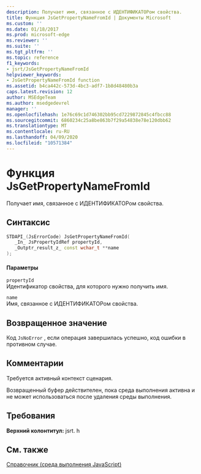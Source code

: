 ```yaml
---
description: Получает имя, связанное с ИДЕНТИФИКАТОРом свойства.
title: Функция JsGetPropertyNameFromId | Документы Microsoft
ms.custom: ''
ms.date: 01/18/2017
ms.prod: microsoft-edge
ms.reviewer: ''
ms.suite: ''
ms.tgt_pltfrm: ''
ms.topic: reference
f1_keywords:
- jsrt/JsGetPropertyNameFromId
helpviewer_keywords:
- JsGetPropertyNameFromId function
ms.assetid: b4ca442c-573d-4bc3-adf7-1b8d48480b3a
caps.latest.revision: 12
author: MSEdgeTeam
ms.author: msedgedevrel
manager: ''
ms.openlocfilehash: 1e76c69c1d746302bb95cd7229872845c4fbcc88
ms.sourcegitcommit: 6860234c25a8be863b7f29a54838e78e120dbb62
ms.translationtype: MT
ms.contentlocale: ru-RU
ms.lasthandoff: 04/09/2020
ms.locfileid: "10571384"
---
```

# Функция JsGetPropertyNameFromId
Получает имя, связанное с ИДЕНТИФИКАТОРом свойства.  
  
## Синтаксис  
  
```cpp  
STDAPI_(JsErrorCode) JsGetPropertyNameFromId(  
   _In_ JsPropertyIdRef propertyId,  
   _Outptr_result_z_ const wchar_t **name  
);  
```  
  
#### Параметры  
 `propertyId`  
 Идентификатор свойства, для которого нужно получить имя.  
  
 `name`  
 Имя, связанное с ИДЕНТИФИКАТОРом свойства.  
  
## Возвращенное значение  
 Код `JsNoError` , если операция завершилась успешно, код ошибки в противном случае.  
  
## Комментарии  
 Требуется активный контекст сценария.  
  
 Возвращенный буфер действителен, пока среда выполнения активна и не может использоваться после удаления среды выполнения.  
  
## Требования  
 **Верхний колонтитул:** jsrt. h  
  
## См. также  
 [Справочник (среда выполнения JavaScript)](../chakra-hosting/reference-javascript-runtime.md)